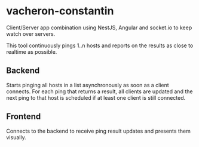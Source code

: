 # vacheron-constantin
Client/Server app combination using NestJS, Angular and socket.io to keep watch over servers.

This tool continuously pings 1..n hosts and reports on the results as close to realtime as possible.

## Backend
Starts pinging all hosts in a list asynchronously as soon as a client connects. For each ping that 
returns a result, all clients are updated and the next ping to that host is scheduled if at least one
client is still connected.

## Frontend
Connects to the backend to receive ping result updates and presents them visually.

